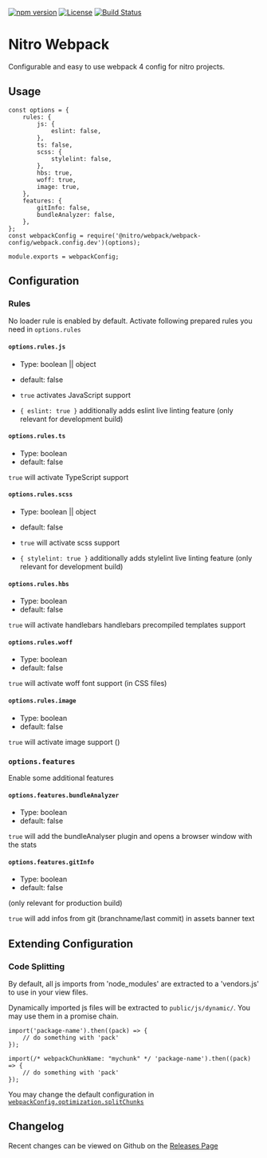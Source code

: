 [![npm version](https://badge.fury.io/js/%40nitro%2Fwebpack.svg)](https://badge.fury.io/js/%40nitro%2Fwebpack)
[![License](https://img.shields.io/badge/license-MIT-green.svg)](http://opensource.org/licenses/MIT)
[![Build Status](https://travis-ci.org/namics/generator-nitro.svg?branch=master)](https://travis-ci.org/namics/generator-nitro)

# Nitro Webpack

Configurable and easy to use webpack 4 config for nitro projects.

## Usage

```
const options = {
    rules: {
        js: {
            eslint: false,
        },
        ts: false,
        scss: {
            stylelint: false,
        },
        hbs: true,
        woff: true,
        image: true,
    },
    features: {
        gitInfo: false,
        bundleAnalyzer: false,
    },
};
const webpackConfig = require('@nitro/webpack/webpack-config/webpack.config.dev')(options);

module.exports = webpackConfig;
```

## Configuration

### Rules

No loader rule is enabled by default. Activate following prepared rules you need in `options.rules` 

#### `options.rules.js`

* Type: boolean || object
* default: false

* `true` activates JavaScript support
* `{ eslint: true }` additionally adds eslint live linting feature (only relevant for development build)

#### `options.rules.ts`

* Type: boolean
* default: false

`true` will activate TypeScript support

#### `options.rules.scss`

* Type: boolean || object
* default: false

* `true` will activate scss support
* `{ stylelint: true }` additionally adds stylelint live linting feature (only relevant for development build)

#### `options.rules.hbs`

* Type: boolean
* default: false

`true` will activate handlebars handlebars precompiled templates support

#### `options.rules.woff`

* Type: boolean
* default: false

`true` will activate woff font support (in CSS files)

#### `options.rules.image`

* Type: boolean
* default: false

`true` will activate image support ()

### `options.features`

Enable some additional features

#### `options.features.bundleAnalyzer`

* Type: boolean
* default: false

`true` will add the bundleAnalyser plugin and opens a browser window with the stats

#### `options.features.gitInfo`

* Type: boolean
* default: false

(only relevant for production build)

`true` will add infos from git (branchname/last commit) in assets banner text

## Extending Configuration

### Code Splitting

By default, all js imports from 'node_modules' are extracted to a 'vendors.js' to use in your view files.

Dynamically imported js files will be extracted to `public/js/dynamic/`.
You may use them in a promise chain.

```
import('package-name').then((pack) => {
	// do something with 'pack'
});

import(/* webpackChunkName: "mychunk" */ 'package-name').then((pack) => {
	// do something with 'pack'
});
```

You may change the default configuration in [`webpackConfig.optimization.splitChunks`](https://webpack.js.org/configuration/optimization/#optimization-splitchunks)

## Changelog

Recent changes can be viewed on Github on the [Releases Page](https://github.com/namics/generator-nitro/releases)
